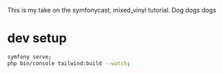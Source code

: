 This is my take on the symfonycast, mixed_vinyl tutorial. Dog dogs dogs 
# dev setup
```sh
symfony serve;
php bin/console tailwind:build --watch; 
```